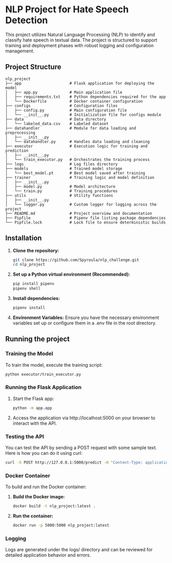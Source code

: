 # NLP Project for Hate Speech Detection

This project utilizes Natural Language Processing (NLP) to identify and classify hate speech in textual data. The project is structured to support training and deployment phases with robust logging and configuration management.

## Project Structure
```
nlp_project
├── app                     # Flask application for deploying the model
│   ├── app.py              # Main application file
│   ├── requirements.txt    # Python dependencies required for the app
│   └── Dockerfile          # Docker container configuration
├── configs                 # Configuration files
│   ├── config.py           # Main configuration file
│   └── __init__.py         # Initialization file for configs module
├── data                    # Data directory
│   └── labeled_data.csv    # Labeled dataset
├── datahandler             # Module for data loading and preprocessing
│   ├── __init__.py
│   └── datahandler.py      # Handles data loading and cleaning
├── executor                # Execution logic for training and prediction
│   ├── __init__.py
│   └── train_executor.py   # Orchestrates the training process
├── logs                    # Log files directory
├── models                  # Trained model storage
│   └── best_model.pt       # Best model saved after training
├── trainer                 # Training logic and model definition
│   ├── __init__.py
│   ├── model.py            # Model architecture
│   └── train.py            # Training procedures
├── utils                   # Utility functions
│   ├── __init__.py
│   └── logger.py           # Custom logger for logging across the project
├── README.md               # Project overview and documentation
├── Pipfile                 # Pipenv file listing package dependencies
└── Pipfile.lock            # Lock file to ensure deterministic builds
```

## Installation

1. **Clone the repository:**
   ```bash
   git clone https://github.com/Spyroula/nlp_challenge.git
   cd nlp_project
    ```
2. **Set up a Python virtual environment (Recommended):**
    ```bash
   pip install pipenv
   pipenv shell
   ```
3. **Install dependencies:**
   ```bash
   pipenv install
   ```
4. **Environment Variables:**
Ensure you have the necessary environment variables set up or configure them in a .env file in the root directory.


## Running the project
### Training the Model
To train the model, execute the training script:
   ```bash
   python executor/train_executor.py 
   ```
### Running the Flask Application
1. Start the Flask app:
   ```bash
   python -m app.app
   ```
2. Access the application via http://localhost:5000 on your browser to interact with the API. 

### Testing the API
You can test the API by sending a POST request with some sample text. Here is how you can do it using curl:
   ```bash
   curl -X POST http://127.0.0.1:5000/predict -H "Content-Type: application/json" -d '{"text":"hobbies include fighting Mariam bitch"}'
   ```

### Docker Container 
To build and run the Docker container:

1. **Build the Docker image:**
   ```bash
   docker build -t nlp_project:latest .
   ```
2. **Run the container:**
   ```bash
   docker run -p 5000:5000 nlp_project:latest
   ```
### Logging
Logs are generated under the logs/ directory and can be reviewed for detailed application behavior and errors.

